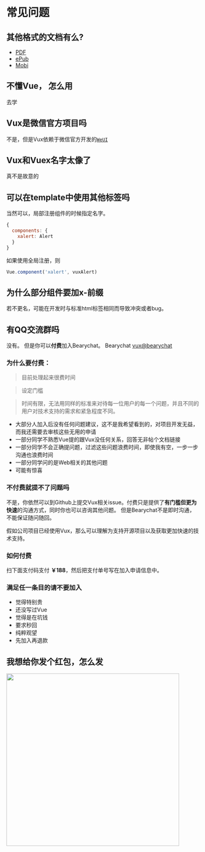 # 常见问题

## 其他格式的文档有么?

+ [PDF](https://www.gitbook.com/download/pdf/book/jinhuiwong/vuxx)
+ [ePub](https://www.gitbook.com/download/epub/book/jinhuiwong/vuxx)
+ [Mobi](https://www.gitbook.com/download/mobi/book/jinhuiwong/vuxx)

## 不懂Vue， 怎么用

去学

## Vux是微信官方项目吗

不是，但是Vux依赖于微信官方开发的[`WeUI`](https://github.com/weui/weui)

## Vux和Vuex名字太像了

真不是故意的

## 可以在template中使用其他标签吗

当然可以，局部注册组件的时候指定名字。

``` js
{
  components: {
    xalert: Alert
  }
}

```

如果使用全局注册，则

``` js
Vue.component('xalert', vuxAlert)
```

## 为什么部分组件要加x-前缀

若不更名，可能在开发时与标准html标签相同而导致冲突或者bug。

## 有QQ交流群吗

没有。
但是你可以**付费**加入Bearychat。
Bearychat [vux@bearychat](https://vux.bearychat.com/)

### 为什么要付费：

> 目前处理起来很费时间

> 设定门槛

> 时间有限，无法用同样的标准来对待每一位用户的每一个问题，并且不同的用户对技术支持的需求和紧急程度不同。

- 大部分人加入后没有任何问题建议，这不是我希望看到的，对项目开发无益，而我还需要去审核这些无用的申请
- 一部分同学不熟悉Vue提的跟Vux没任何关系，回答无非帖个文档链接
- 一部分同学不会正确提问题，过滤这些问题浪费时间，即使我有空，一步一步沟通也浪费时间
- 一部分同学问的是Web相关的其他问题
- 可能有惊喜

### 不付费就提不了问题吗

不是，你依然可以到Github上提交Vux相关issue。付费只是提供了**有门槛但更为快速**的沟通方式，同时你也可以咨询其他问题。
但是Bearychat不是即时沟通，不能保证随问随回。

假如公司项目已经使用Vux，那么可以理解为支持开源项目以及获取更加快速的技术支持。

### 如何付费

扫下面支付码支付 **￥188**，然后把支付单号写在加入申请信息中。

### 满足任一条目的请不要加入

- 觉得特别贵
- 还没写过Vue
- 觉得是在坑钱
- 要求秒回
- 纯粹观望
- 先加入再退款

## 我想给你发个红包，怎么发

<img src="https://o3e85j0cv.qnssl.com/vux_pay.png" width="450">
